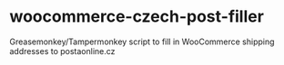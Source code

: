 # woocommerce-czech-post-filler
Greasemonkey/Tampermonkey script to fill in WooCommerce shipping addresses to postaonline.cz
